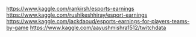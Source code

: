 https://www.kaggle.com/rankirsh/esports-earnings
https://www.kaggle.com/rushikeshhiray/esport-earnings
https://www.kaggle.com/jackdaoud/esports-earnings-for-players-teams-by-game
https://www.kaggle.com/aayushmishra1512/twitchdata
